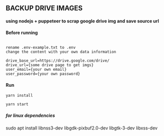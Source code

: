 ## BACKUP DRIVE IMAGES

#### using nodejs + puppeteer to scrap google drive img and save source url

#### Before running

```

rename .env-example.txt to .env
change the content with your own data information

drive_base_url=https://drive.google.com/drive/
drive_url={some drive page to get imgs}
user_email={your own email}
user_password={your own password}

```

#### Run

```
yarn install

yarn start

```


##### for linux dependencies

sudo apt install libnss3-dev libgdk-pixbuf2.0-dev libgtk-3-dev libxss-dev
